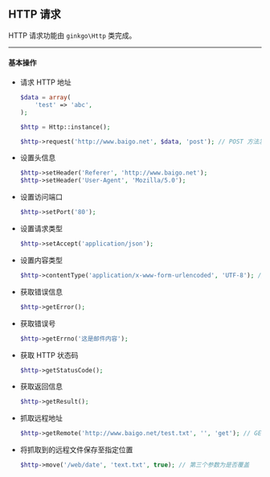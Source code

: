 ## HTTP 请求

HTTP 请求功能由 `ginkgo\Http` 类完成。

----------

#### 基本操作

* 请求 HTTP 地址

    ``` php
    $data = array(
        'test' => 'abc',
    );
    
    $http = Http::instance();

    $http->request('http://www.baigo.net', $data, 'post'); // POST 方法发送数据 $date
    ```

* 设置头信息

    ``` php
    $http->setHeader('Referer', 'http://www.baigo.net');
    $http->setHeader('User-Agent', 'Mozilla/5.0');
    ```

* 设置访问端口

    ``` php
    $http->setPort('80');
    ```

* 设置请求类型

    ``` php
    $http->setAccept('application/json');
    ```

* 设置内容类型

    ``` php
    $http->contentType('application/x-www-form-urlencoded', 'UTF-8'); // 支持设置编码
    ```

* 获取错误信息

    ``` php
    $http->getError();
    ```

* 获取错误号

    ``` php
    $http->getErrno('这是邮件内容');
    ```

* 获取 HTTP 状态码

    ``` php
    $http->getStatusCode();
    ```

* 获取返回信息

    ``` php
    $http->getResult();
    ```

* 抓取远程地址

    ``` php
    $http->getRemote('http://www.baigo.net/test.txt', '', 'get'); // GET 方法抓取
    ```

* 将抓取到的远程文件保存至指定位置

    ``` php
    $http->move('/web/date', 'text.txt', true); // 第三个参数为是否覆盖
    ```
